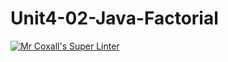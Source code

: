 # Unit4-02-Java-Factorial
[![Mr Coxall's Super Linter](https://github.com/ICS4U-Programming-AlexK/Unit4-02-Java-Factorial/workflows/Mr%20Coxall's%20Super%20Linter/badge.svg)](https://github.com/ICS4U-Programming-AlexK/Unit4-02-Java-Factorial/actions/)
